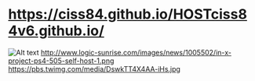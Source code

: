 # https://ciss84.github.io/HOSTciss84v6.github.io/

![Alt text](https://twitter.com/84Ciss?raw=true "Title")
http://www.logic-sunrise.com/images/news/1005502/in-x-project-ps4-505-self-host-1.png
https://pbs.twimg.com/media/DswkTT4X4AA-iHs.jpg

